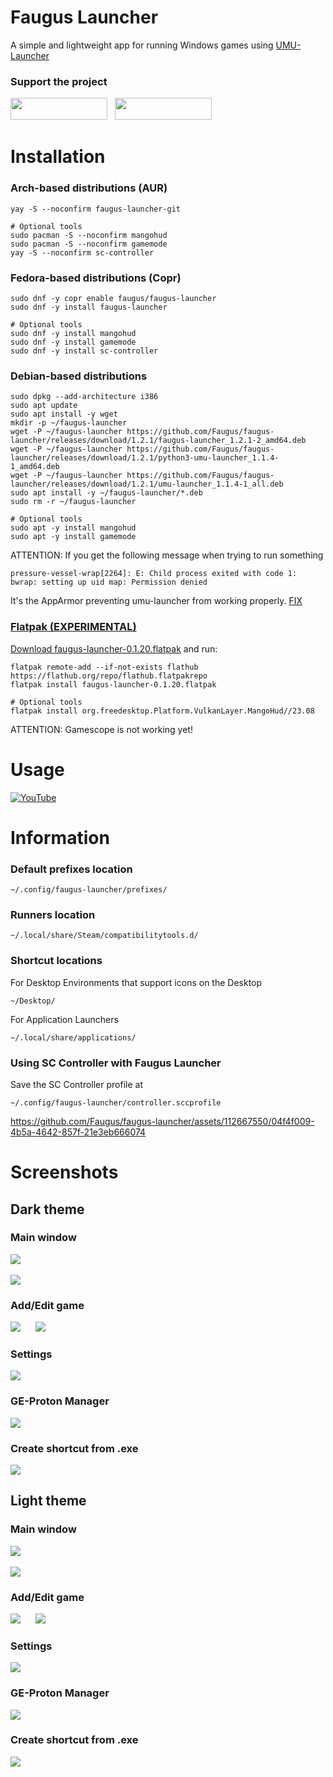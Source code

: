 # Faugus Launcher
A simple and lightweight app for running Windows games using [UMU-Launcher](https://github.com/Open-Wine-Components/umu-launcher)

### Support the project
<a href='https://ko-fi.com/K3K210EMDU' target='_blank'><img src=https://github.com/Faugus/faugus-launcher/blob/main/ko-fi.png width="155" height="35"/></a>&nbsp;&nbsp;
<a href='https://www.paypal.com/donate/?business=57PP9DVD3VWAN&no_recurring=0&currency_code=USD' target='_blank'><img src=https://github.com/Faugus/faugus-launcher/blob/main/paypal.png width="155" height="35"/></a>

# Installation
### Arch-based distributions (AUR)
```
yay -S --noconfirm faugus-launcher-git
```
```
# Optional tools
sudo pacman -S --noconfirm mangohud
sudo pacman -S --noconfirm gamemode
yay -S --noconfirm sc-controller
```

### Fedora-based distributions (Copr)
```
sudo dnf -y copr enable faugus/faugus-launcher
sudo dnf -y install faugus-launcher
```
```
# Optional tools
sudo dnf -y install mangohud
sudo dnf -y install gamemode
sudo dnf -y install sc-controller
```

### Debian-based distributions
```
sudo dpkg --add-architecture i386
sudo apt update
sudo apt install -y wget
mkdir -p ~/faugus-launcher
wget -P ~/faugus-launcher https://github.com/Faugus/faugus-launcher/releases/download/1.2.1/faugus-launcher_1.2.1-2_amd64.deb
wget -P ~/faugus-launcher https://github.com/Faugus/faugus-launcher/releases/download/1.2.1/python3-umu-launcher_1.1.4-1_amd64.deb
wget -P ~/faugus-launcher https://github.com/Faugus/faugus-launcher/releases/download/1.2.1/umu-launcher_1.1.4-1_all.deb
sudo apt install -y ~/faugus-launcher/*.deb
sudo rm -r ~/faugus-launcher
```
```
# Optional tools
sudo apt -y install mangohud
sudo apt -y install gamemode
```
ATTENTION: If you get the following message when trying to run something
```
pressure-vessel-wrap[2264]: E: Child process exited with code 1: bwrap: setting up uid map: Permission denied
```
It's the AppArmor preventing umu-launcher from working properly. <a href='https://gist.github.com/Faugus/8d3caa3ce93eb1ff90409f3c3dbabe0f' target='_blank'>FIX

### Flatpak (EXPERIMENTAL)
Download <a href="https://github.com/Faugus/faugus-launcher/releases/download/1.2.1/faugus-launcher-0.1.20.flatpak">faugus-launcher-0.1.20.flatpak</a> and run:
```
flatpak remote-add --if-not-exists flathub https://flathub.org/repo/flathub.flatpakrepo
flatpak install faugus-launcher-0.1.20.flatpak
```
```
# Optional tools
flatpak install org.freedesktop.Platform.VulkanLayer.MangoHud//23.08
```
ATTENTION: Gamescope is not working yet!

# Usage
[![YouTube](http://i.ytimg.com/vi/Ay6C2f55Pc8/hqdefault.jpg)](https://www.youtube.com/watch?v=Ay6C2f55Pc8)

# Information
### Default prefixes location
```
~/.config/faugus-launcher/prefixes/
```

### Runners location
```
~/.local/share/Steam/compatibilitytools.d/
```

### Shortcut locations
For Desktop Environments that support icons on the Desktop
```
~/Desktop/
```
For Application Launchers
```
~/.local/share/applications/
```

### Using SC Controller with Faugus Launcher
Save the SC Controller profile at
```
~/.config/faugus-launcher/controller.sccprofile
```
https://github.com/Faugus/faugus-launcher/assets/112667550/04f4f009-4b5a-4642-857f-21e3eb666074

# Screenshots
## Dark theme
### Main window
<img src=https://github.com/user-attachments/assets/72b6790e-ce02-4405-aa3d-fa2b3720107c/><br><br>
<img src=https://github.com/user-attachments/assets/958cd1cb-2917-421e-a28a-0cdca0d60c85/><br>
### Add/Edit game
<img src=https://github.com/user-attachments/assets/a6d30723-6120-4c75-9f13-d183696f8b3f/>&nbsp;&nbsp;&nbsp;&nbsp;&nbsp;&nbsp;<img src=https://github.com/user-attachments/assets/449b3b01-2fd0-47c7-b5b1-eb2759fd5139/><br>
### Settings
<img src=https://github.com/user-attachments/assets/857b5bbb-c8bf-4a4e-aeab-517c193cc04c/><br>
### GE-Proton Manager
<img src=https://github.com/user-attachments/assets/4b250388-b6df-4af0-982f-9da9f06dc1af/><br>
### Create shortcut from .exe
<img src=https://github.com/user-attachments/assets/f5a65466-b610-42e4-831e-ab3b696c6ab5/><br>

## Light theme
### Main window
<img src=https://github.com/user-attachments/assets/5954722d-63d2-4626-a7e3-81c24b488b94/><br><br>
<img src=https://github.com/user-attachments/assets/b5193602-ffca-4e13-bb14-a586cc680689/><br>
### Add/Edit game
<img src=https://github.com/user-attachments/assets/f940c1f9-a207-42a8-a690-3c1a7497cb0e/>&nbsp;&nbsp;&nbsp;&nbsp;&nbsp;&nbsp;<img src=https://github.com/user-attachments/assets/10862bfa-cf8e-45b3-a174-4e1475891e56/><br>
### Settings
<img src=https://github.com/user-attachments/assets/f076fc73-2cbf-438d-98a7-c200224292dc/><br>
### GE-Proton Manager
<img src=https://github.com/user-attachments/assets/1e38d572-d1df-48fd-bafb-26310c1c9932/><br>
### Create shortcut from .exe
<img src=https://github.com/user-attachments/assets/3f22a1ca-e47c-443d-94f1-d669fd069240/>
